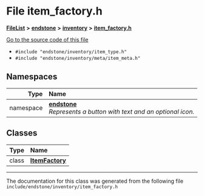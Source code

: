 

# File item\_factory.h



[**FileList**](files.md) **>** [**endstone**](dir_6cf277b678674f97c7a2b6b3b2447b33.md) **>** [**inventory**](dir_d1e84b530b14f41e8b6f5ec1b5dee76c.md) **>** [**item\_factory.h**](item__factory_8h.md)

[Go to the source code of this file](item__factory_8h_source.md)



* `#include "endstone/inventory/item_type.h"`
* `#include "endstone/inventory/meta/item_meta.h"`













## Namespaces

| Type | Name |
| ---: | :--- |
| namespace | [**endstone**](namespaceendstone.md) <br>_Represents a button with text and an optional icon._  |


## Classes

| Type | Name |
| ---: | :--- |
| class | [**ItemFactory**](classendstone_1_1ItemFactory.md) <br> |



















































------------------------------
The documentation for this class was generated from the following file `include/endstone/inventory/item_factory.h`

